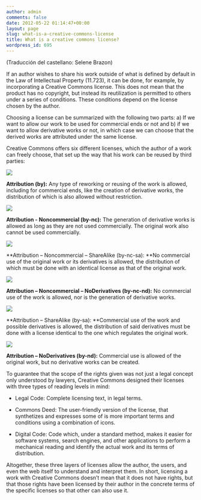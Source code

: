 ```yaml
---
author: admin
comments: false
date: 2012-05-22 01:14:47+00:00
layout: page
slug: what-is-a-creative-commons-license
title: What is a creative commons license?
wordpress_id: 695
---
```


(Traducción del castellano: Selene Brazon)




If an author wishes to share his work outside of what is defined by default in the Law of Intellectual Property (11.723), it can be done, for example, by incorporating a Creative Commons license. This does not mean that the product has no copyright, but instead its reutilization is permitted to others under a series of conditions. These conditions depend on the license chosen by the author.




Choosing a license can be summarized with the following two parts: a) If we want to allow our work to be used for commercial ends or not and b) if we want to allow derivative works or not, in which case we can choose that the derived works are attributed under the same license.




Creative Commons offers six different licenses, which the author of a work can freely choose, that set up the way that his work can be reused by third parties:










![](http://i.creativecommons.org/l/by/3.0/88x31.png)


**Attribution (by):** Any type of reworking or reusing of the work is allowed, including for commercial ends, like the creation of derivative works, the distribution of which is also allowed without restriction.






![](http://i.creativecommons.org/l/by-nc/3.0/88x31.png)


**Attribution - Noncommercial (by-nc):** The generation of derivative works is allowed as long as they are not used commercially. The original work also cannot be used commercially.






![](http://i.creativecommons.org/l/by-nc-sa/3.0/88x31.png)


**Attribution – Noncommercial – ShareAlike (by-nc-sa): **No commercial use of the original work or its derivatives is allowed, the distribution of which must be done with an identical license as that of the original work.






![](http://i.creativecommons.org/l/by-nc-nd/3.0/88x31.png)


**Attribution – Noncommercial – NoDerivatives (by-nc-nd):** No commercial use of the work is allowed, nor is the generation of derivative works.






![](http://i.creativecommons.org/l/by-sa/3.0/88x31.png)


**Attribution – ShareAlike (by-sa): **Commercial use of the work and possible derivatives is allowed, the distribution of said derivatives must be done with a license identical to the one which regulates the original work.






![](http://i.creativecommons.org/l/by-nd/3.0/88x31.png)


**Attribution – NoDerivatives (by-nd):** Commercial use is allowed of the original work, but no derivative works can be created.






To guarantee that the scope of the rights given was not just a legal concept only understood by lawyers, Creative Commons designed their licenses with three types of reading levels in mind:






  * Legal Code: Complete licensing text, in legal terms.


  * Commons Deed: The user-friendly version of the license, that synthetizes and expresses some of is more important terms and conditions using a combination of icons.


  * Digital Code: Code which, under a standard method, makes it easier for software systems, search engines, and other applications to perform a mechanical reading and identify the actual work and its terms of distribution.




Altogether, these three layers of licenses allow the author, the users, and even the web itself to understand and interpret them. In short, licensing a work with Creative Commons doesn’t mean that it does not have rights, but that those rights have been licensed by their author in the concrete terms of the specific licenses so that other can also use it.



